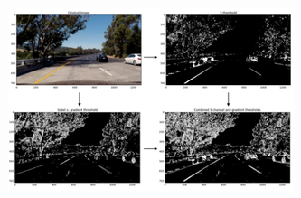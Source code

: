 ![image](https://github.com/shiyangyang24/advanced-lane-line-detection/blob/master/screen-shot-2016-12-06-at-5.19.16-pm.png?raw=true)

















